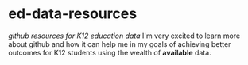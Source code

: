# ed-data-resources
*github resources for K12 education data*
I'm very excited to learn more about github and how it can help me in my goals of achieving better outcomes for K12 students using the wealth of **available** data.

